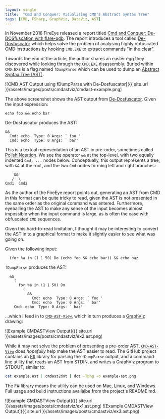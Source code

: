 ```yaml
---
layout: single
title:  "Cmd and Conquer: Visualising CMD's Abstract Syntax Tree"
tags: [CMD, FSharp, GraphViz, DataViz, AST]
---
```


In November 2018 FireEye released a report titled [Cmd and Conquer: De-DOSfuscation with flare-qdb](https://www.fireeye.com/blog/threat-research/2018/11/cmd-and-conquer-de-dosfuscation-with-flare-qdb.html).
The report introduces a tool called [De-Dosfuscator](https://github.com/fireeye/flare-qdb/blob/master/flareqdb/scripts/deDOSfuscator.py) which helps solve the problem of analysing highly obfuscated CMD instructions by hooking `CMD.EXE` to extract commands "in the clear".

Towards the end of the article, the author shares an easter egg they discovered while looking through the `CMD.EXE` disassembly.  Buried within `CMD.EXE` is a flag named `fDumpParse` which can be used to dump an [Abstract Syntax Tree (AST)](https://en.wikipedia.org/wiki/Abstract_syntax_tree).

![CMD AST Output using fDumpParse with De-Dosfuscator]({{ site.url }}/assets/images/posts/cmdastviz/cmdast-example.png)

The above screenshot shows the AST output from [De-Dosfuscator](https://github.com/fireeye/flare-qdb/blob/master/doc/dedosfuscator.md).  Given the input expression:

```
echo foo && echo bar
```

De-Dosfuscator produces the AST:
```
&&
  Cmd: echo  Type: 0 Args: ` foo '
  Cmd: echo  Type: 0 Args: ` bar'
```

This is a textual representation of an AST in pre-order, sometimes called [Polish Notation](http://localhost:4000/cmd-and-conquer-visualising-cmds-ast/).  We see the operator `&&` at the top-level, with two equally indented `Cmd: ...` nodes below.  Conceptually, this output represents a tree, with `&&` at the root, and the two `Cmd` nodes forming left and right branches:
```
    &&
   /  \
Cmd1  Cmd2
```

As the author of the FireEye report points out, generating an AST from CMD in this format can be quite tricky to read, given the AST is not presented in the same order as the original command was entered.  Furthermore, eyeballing the AST to make any sense of the input becomes almost impossible when the input command is large, as is often the case with obfuscated `CMD` sequences.

Given this hard-to-read limitation, I thought it may be interesting to convert the AST in to a graphical format to make it slightly easier to see what was going on.

Given the following input:

```
  (for %a in (1 1 50) Do (echo foo && echo bar)) && echo baz
```
`fDumpParse` produces the AST:
```
  &&
    (
      for %a in (1 1 50) Do
        (
          &&
            Cmd: echo  Type: 0 Args: ` foo '
            Cmd: echo  Type: 0 Args: ` bar'
    Cmd: echo  Type: 0 Args: ` baz'
```
...which I feed in to [`CMD-AST-View`](https://github.com/bobbystacksmash/CMD-AST-View), which in turn produces a [GraphViz](https://www.graphviz.org/) drawing:

![Example CMDASTView Output]({{ site.url }}/assets/images/posts/cmdastviz/ex2.ast.png)

While it may not solve the problem of presenting a pre-order AST, [`CMD-AST-View`](https://github.com/bobbystacksmash/CMD-AST-View) does *hopefully* help make the AST easier to read.  The GitHub project contains an [F#](https://fsharp.org/) library for parsing the `fDumpParse` output, and a command line utility that reads an AST from STDIN, and writes a GraphViz program to STDOUT, similar to:

```sh
cat example.ast | cmdast2dot | dot -Tpng -o example-ast.png
```

The F# library means the utility can be used on Mac, Linux, and Windows.  Full usage and build instructions availalbe from the project's README.md.

![Example CMDASTView Output]({{ site.url }}/assets/images/posts/cmdastviz/ex1.ast.png)
![Example CMDASTView Output]({{ site.url }}/assets/images/posts/cmdastviz/ex3.ast.png)
